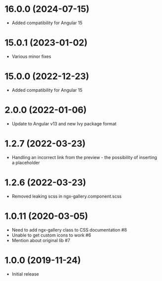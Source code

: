 <a name="15.0.1"></a>
# 16.0.0 (2024-07-15)

* Added compatibility for Angular 15

<a name="15.0.1"></a>
# 15.0.1 (2023-01-02)

* Various minor fixes

<a name="15.0.0"></a>
# 15.0.0 (2022-12-23)

* Added compatibility for Angular 15

<a name="2.0.0"></a>
# 2.0.0 (2022-01-06)

* Update to Angular v13 and new Ivy package format

<a name="1.2.7"></a>
# 1.2.7 (2022-03-23)

* Handling an incorrect link from the preview - the possibility of inserting a placeholder

<a name="1.2.6"></a>
# 1.2.6 (2022-03-23)

* Removed leaking scss in ngx-gallery.component.scss

<a name="1.0.11"></a>
# 1.0.11 (2020-03-05)

* Need to add ngx-gallery class to CSS documentation #8
* Unable to get custom icons to work #6
* Mention about original lib #7

<a name="1.0.0"></a>
# 1.0.0 (2019-11-24)

* Initial release
